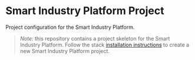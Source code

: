 # Smart Industry Platform Project

Project configuration for the Smart Industry Platform.

>*Note:* this repository contains a project skeleton for the Smart Industry Platform. Follow the stack [installation instructions](https://github.com/vanegmondgroep/sip-stack) to create a new Smart Industry Platform project.